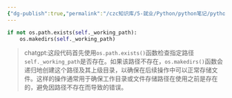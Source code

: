 ```yaml
---
{"dg-publish":true,"permalink":"/czc知识库/5-就业/Python/python笔记/python：检查路径是否存在，不存在就递归创建此路径/","dgPassFrontmatter":true,"created":"2024-12-07T08:39:46.964+08:00","updated":"2024-12-08T12:19:23.722+08:00"}
---
```




```python
if not os.path.exists(self._working_path):  
	os.makedirs(self._working_path)
```
>chatgpt:这段代码首先使用`os.path.exists()`函数检查指定路径`self._working_path`是否存在。如果该路径不存在，`os.makedirs()`函数会递归地创建这个路径及其上级目录，以确保在后续操作中可以正常存储文件。这样的操作通常用于确保工作目录或文件存储路径在使用之前是存在的，避免因路径不存在而导致的错误。

